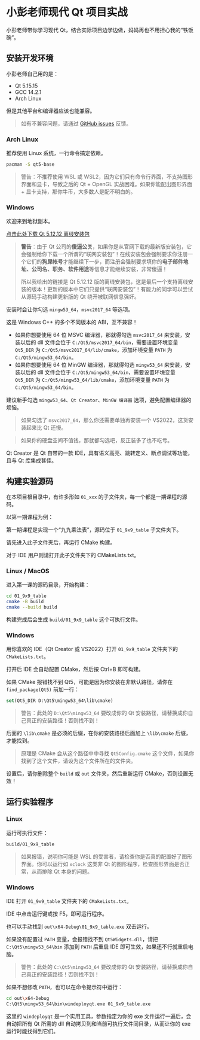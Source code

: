 # 小彭老师现代 Qt 项目实战

小彭老师带你学习现代 Qt，结合实际项目边学边做，妈妈再也不用担心我的“铁饭碗”。

## 安装开发环境

小彭老师自己用的是：

- Qt 5.15.15
- GCC 14.2.1
- Arch Linux

但是其他平台和编译器应该也能兼容。

> 如有不兼容问题，请通过 [GitHub issues](https://github.com/parallel101/qtguide/issues) 反馈。

### Arch Linux

推荐使用 Linux 系统，一行命令搞定依赖。

```bash
pacman -S qt5-base
```

> 警告：不推荐使用 WSL 或 WSL2，因为它们只有命令行界面，不支持图形界面和显卡，导致之后的 Qt + OpenGL 实战困难。如果你能配出图形界面 + 显卡支持，那你牛币，大多数人是配不明白的。

### Windows

欢迎来到地狱副本。

[点击此处下载 Qt 5.12.12 离线安装包](https://download.qt.io/archive/qt/5.12/5.12.12/qt-opensource-windows-x86-5.12.12.exe)

> **警告**：由于 Qt 公司的**傻逼公关**，如果你是从官网下载的最新版安装包，它会强制给你下载一个所谓的“联网安装包”！在线安装包会强制要求你注册一个它们的**狗屎帐号**才能继续下一步，而注册会强制要求填你的**电子邮件地址、公司名、职务、软件用途**等信息才能继续安装，非常傻逼！
>
> 所以我给出的链接是 Qt 5.12.12 版的离线安装包，这是最后一个支持离线安装的版本！更新的版本中它们只提供“联网安装包”！有能力的同学可以尝试从源码手动构建更新版的 Qt 绕开被联网信息强奸。

安装时会让你勾选 `mingw53_64`，`msvc2017_64` 等选项。

这是 Windows C++ 的多个不同版本的 ABI，互不兼容！

- 如果你想要使用 64 位 MSVC 编译器，那就得勾选 `msvc2017_64` 来安装，安装以后的 dll 文件会位于 `C:/Qt5/msvc2017_64/bin`，需要设置环境变量 `Qt5_DIR` 为 `C:/Qt5/msvc2017_64/lib/cmake`，添加环境变量 `PATH` 为 `C:/Qt5/mingw53_64/bin`。
- 如果你想要使用 64 位 MinGW 编译器，那就得勾选 `mingw53_64` 来安装，安装以后的 dll 文件会位于 `C:/Qt5/mingw53_64/bin`，需要设置环境变量 `Qt5_DIR` 为 `C:/Qt5/mingw53_64/lib/cmake`，添加环境变量 `PATH` 为 `C:/Qt5/mingw53_64/bin`。

建议新手勾选 `mingw53_64`、`Qt Creator`、`MinGW 编译器` 选项，避免配置编译器的烦恼。

> 如果勾选了 `msvc2017_64`，那么你还需要单独再安装一个 VS2022，这货安装起来比 Qt 还慢。

> 如果你的硬盘空间不值钱，那就都勾选吧，反正装多了也不吃亏。

Qt Creator 是 Qt 自带的一款 IDE，具有语义高亮、跳转定义、断点调试等功能，且与 Qt 库集成甚佳。

## 构建实验源码

在本项目根目录中，有许多形如 `01_xxx` 的子文件夹，每一个都是一期课程的源码。

以第一期课程为例：

第一期课程是实现一个“九九乘法表”，源码位于 `01_9x9_table` 子文件夹下。

请先进入此子文件夹后，再运行 CMake 构建。

对于 IDE 用户则请打开此子文件夹下的 CMakeLists.txt。

### Linux / MacOS

进入第一课的源码目录，开始构建：

```bash
cd 01_9x9_table
cmake -B build
cmake --build build
```

构建完成后会生成 `build/01_9x9_table` 这个可执行文件。

### Windows

用你喜欢的 IDE（Qt Creator 或 VS2022）打开 `01_9x9_table` 文件夹下的 `CMakeLists.txt`。

打开后 IDE 会自动配置 CMake，然后按 Ctrl+B 即可构建。

如果 CMake 报错找不到 Qt5，可能是因为你安装在非默认路径，请你在 `find_package(Qt5)` 前加一行：

```cmake
set(Qt5_DIR D:\Qt5\mingw53_64\lib\cmake)
```

> 警告：此处的 `D:\Qt5\mingw53_64` 要改成你的 Qt 安装路径，请替换成你自己真正的安装路径！否则找不到！

后面的 `\lib\cmake` 是必须的后缀，在你的安装路径后面加上 `\lib\cmake` 后缀，才能找到。

> 原理是 CMake 会从这个路径中中寻找 `Qt5Config.cmake` 这个文件，如果你找到了这个文件，请设为这个文件所在的文件夹。

设置后，请你删除整个 `build` 或 `out` 文件夹，然后重新运行 CMake，否则设置无效！

## 运行实验程序

### Linux

运行可执行文件：

```bash
build/01_9x9_table
```

> 如果报错，说明你可能是 WSL 的受害者，请检查你是否真的配置好了图形界面。你可以运行如 `xclock` 这类非 Qt 的图形程序，检查图形界面是否正常，从而排除 Qt 本身的问题。

### Windows

IDE 打开 `01_9x9_table` 文件夹下的 `CMakeLists.txt`。

IDE 中点击运行键或按 F5，即可运行程序。

也可以手动找到 `out\x64-Debug\01_9x9_table.exe` 双击运行。

如果没有配置过 `PATH` 变量，会报错找不到 `Qt5Widgets.dll`，请把 `C:\Qt5\mingw53_64\bin` 添加到 `PATH` 后重启 IDE 即可生效，如果还不行就重启电脑。

> 警告：此处的 `C:\Qt5\mingw53_64` 要改成你的 Qt 安装路径，请替换成你自己真正的安装路径！否则找不到！

如果不想修改 `PATH`，也可以在命令提示符中运行：

```bash
cd out\x64-Debug
C:\Qt5\mingw53_64\bin\windeployqt.exe 01_9x9_table.exe
```

这里的 `windeployqt` 是一个实用工具，参数指定为你的 exe 文件运行一遍后，会自动把所有 Qt 所需的 dll 自动拷贝到和当前可执行文件同目录，从而让你的 exe 运行时能找得到它们。
